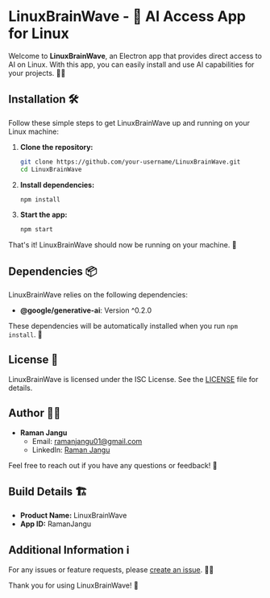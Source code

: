 # LinuxBrainWave - 🚀 AI Access App for Linux

Welcome to **LinuxBrainWave**, an Electron app that provides direct access to AI on Linux. With this app, you can easily install and use AI capabilities for your projects. 🧠✨

## Installation 🛠️

Follow these simple steps to get LinuxBrainWave up and running on your Linux machine:

1. **Clone the repository:**
   ```bash
   git clone https://github.com/your-username/LinuxBrainWave.git
   cd LinuxBrainWave
   ```

2. **Install dependencies:**
   ```bash
   npm install
   ```

3. **Start the app:**
   ```bash
   npm start
   ```

That's it! LinuxBrainWave should now be running on your machine. 🎉

## Dependencies 📦

LinuxBrainWave relies on the following dependencies:

- **@google/generative-ai**: Version ^0.2.0

These dependencies will be automatically installed when you run `npm install`. 🔄

## License 📜

LinuxBrainWave is licensed under the ISC License. See the [LICENSE](LICENSE) file for details.

## Author 👨‍💻

- **Raman Jangu**
  - Email: ramanjangu01@gmail.com
  - LinkedIn: [Raman Jangu](https://linkedin.com/in/raman-jangu)

Feel free to reach out if you have any questions or feedback! 🚀

## Build Details 🏗️

- **Product Name:** LinuxBrainWave
- **App ID:** RamanJangu




## Additional Information ℹ️


For any issues or feature requests, please [create an issue](https://github.com/rmnjaat/LinuxBranWave/issues). 🐛🚀

Thank you for using LinuxBrainWave! 🙌